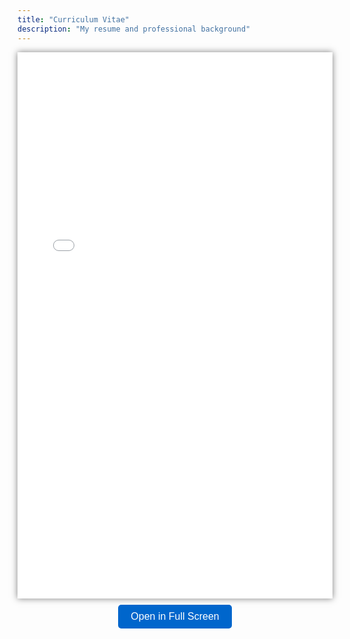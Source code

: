```yaml
---
title: "Curriculum Vitae"
description: "My resume and professional background"
---
```


<div class="pdf-container">
  <iframe id="pdf-iframe" src="/assets/documents/resume_alexandros_anastasiou.pdf" width="100%" height="874px"></iframe>
  <button onclick="openFullScreen()">Open in Full Screen</button>
</div>

<style>
.pdf-container {
  position: relative;
  text-align: center;
}

#pdf-iframe {
  width: 100%;
  height: 874px;
  max-width: 100%;
  box-shadow: 0 0 10px rgba(0, 0, 0, 0.5);
  border: none;
}

button {
  margin-top: 10px;
  padding: 10px 20px;
  font-size: 16px;
  cursor: pointer;
  background-color: #0066cc;
  color: white;
  border: none;
  border-radius: 5px;
}

button:hover {
  background-color: #0052a3;
}
</style>

<script>
function openFullScreen() {
  var iframe = document.getElementById("pdf-iframe");
  if (iframe.requestFullscreen) {
    iframe.requestFullscreen();
  } else if (iframe.mozRequestFullScreen) { /* Firefox */
    iframe.mozRequestFullScreen();
  } else if (iframe.webkitRequestFullscreen) { /* Chrome, Safari and Opera */
    iframe.webkitRequestFullscreen();
  } else if (iframe.msRequestFullscreen) { /* IE/Edge */
    iframe.msRequestFullscreen();
  }
}
</script>
